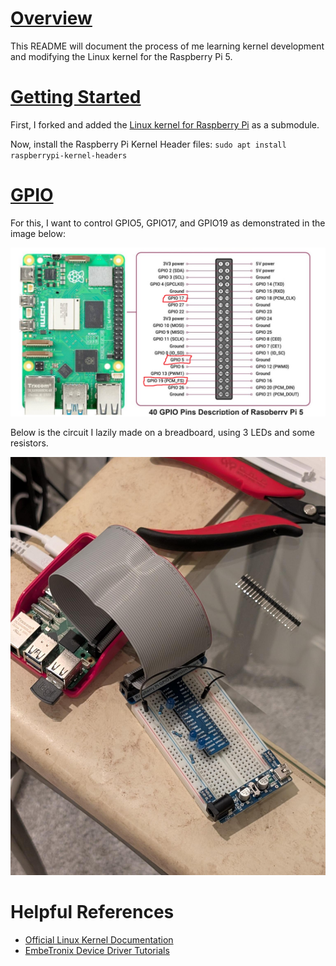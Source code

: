 # <ins>Overview</ins>

This README will document the process of me learning kernel development and modifying the Linux kernel for the Raspberry Pi 5.

# <ins>Getting Started</ins>

First, I forked and added the [Linux kernel for Raspberry Pi](https://github.com/Dishoungh/linux-rpi.git) as a submodule.

Now, install the Raspberry Pi Kernel Header files: `sudo apt install raspberrypi-kernel-headers`

# <ins>GPIO</ins>

For this, I want to control GPIO5, GPIO17, and GPIO19 as demonstrated in the image below:

![GPIO Use Pinout Diagram](./Images/RPI5_GPIO.png)

Below is the circuit I lazily made on a breadboard, using 3 LEDs and some resistors.

![Lazy Breadboard Circuit](./Images/Ugly_Circuit_Setup.jpg)

# Helpful References

- [Official Linux Kernel Documentation](https://www.kernel.org/doc/html/latest/)
- [EmbeTronix Device Driver Tutorials](https://embetronicx.com/tutorials/linux/device-drivers/linux-device-driver-part-1-introduction/)

